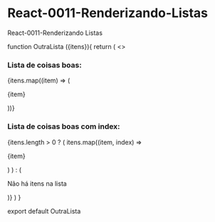 # React-0011-Renderizando-Listas
React-0011-Renderizando Listas


function OutraLista ({itens}){
   return (
     <>
        <h3>  Lista de coisas boas: </h3>
        {itens.map((item) => (
                <p>{item}</p>
        ))}


<h3>  Lista de coisas boas com index: </h3>
        {itens.length > 0 ? (
           itens.map((item, index) => <p key={index}>{item}</p>)
        ) : (
           <p> Não há itens na lista</p> 
        )}        
     </>
   )
}

export default OutraLista

